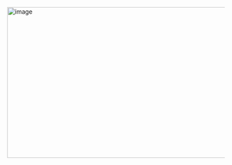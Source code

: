 <img width="1662" height="351" alt="image" src="https://github.com/user-attachments/assets/0a6f4787-ca30-44e8-9f61-908665d86f85" />
